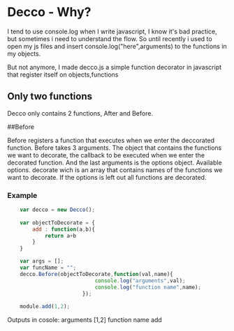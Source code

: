 # Decco - Why?

I tend to use console.log when I write javascript, I know it's bad practice, but sometimes i need to understand the flow. So until recently i used to open my js files and insert console.log("here",arguments) to the functions in my objects. 

But not anymore, I made decco.js a simple function decorator in javascript that register itself on objects,functions

## Only two functions

Decco only contains 2 functions, After and Before.

##Before

Before registers a function that executes when we enter the deccorated function. Before takes 3 arguments. The object that contains the functions we want to decorate, the callback to be executed when we enter the decorated function. And the last arguments is the options object. Available options. decorate wich is an array that contains names of the functions we want to decorate. If the options is left out all functions are decorated. 

### Example

```javascript  
	var decco = new Decco();
    
    var objectToDecorate = {
    	add : function(a,b){ 
        	return a+b 
        }
    } 

    var args = [];
    var funcName = "";
    decco.Before(objectToDecorate,function(val,name){
   		                    console.log("arguments",val);
                            console.log("function name",name);
                        });
      
    module.add(1,2);
```
Outputs in cosole:
arguments [1,2]
function name add


